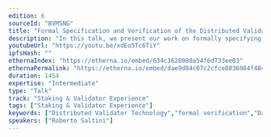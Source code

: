 ```yaml
---
edition: 6
sourceId: "BVMSNG"
title: "Formal Specification and Verification of the Distributed Validator Technology protocol"
description: "In this talk, we present our work on formally specifying and verifying the Distributed Validator Technology (DVT) protocol, using the verification-ready programming language Dafny, to ensure that the DVT protocol behaves as expected. You will learn how to read the formal specification, how to use it to write your own implementation of the protocol, what properties we have formally proven to be guaranteed by the protocol and what the future directions of the DVT protocol and our work are."
youtubeUrl: "https://youtu.be/xdEo5Tc6TiY"
ipfsHash: ""
ethernaIndex: "https://etherna.io/embed/634c3628080a54f6d733ee03"
ethernaPermalink: "https://etherna.io/embed/dae9d84c07c2cfce8836984f484d73468df0ebcd361b9d60ef251530697c8f8f"
duration: 1454
expertise: "Intermediate"
type: "Talk"
track: "Staking & Validator Experience"
tags: ["Staking & Validator Experience"]
keywords: ["Distributed Validator Technology","formal verification","Dafny"]
speakers: ["Roberto Saltini"]
---
```

